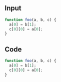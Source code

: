 
## Input

```javascript
function foo(a, b, c) {
  a[0] = b[1];
  c[0][0] = a[0];
}

```

## Code

```javascript
function foo(a, b, c) {
  a[0] = b[1];
  c[0][0] = a[0];
}

```
      